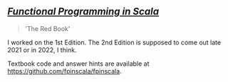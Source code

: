 ## [_Functional Programming in Scala_](https://www.manning.com/books/functional-programming-in-scala)

> 'The Red Book'

I worked on the 1st Edition. The 2nd Edition is supposed to come out late 2021 or in 2022, I think.

Textbook code and answer hints are available at https://github.com/fpinscala/fpinscala.
